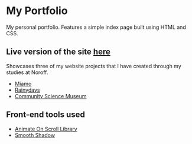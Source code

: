 # My Portfolio

My personal portfolio. Features a simple index page built using HTML and CSS. 

## Live version of the site [here](#)

Showcases three of my website projects that I have created through my studies at Noroff.

- [Miamo](https://visionary-wisp-bbd995.netlify.app/)
- [Rainydays](https://stupefied-kilby-2a4dff.netlify.app/)
- [Community Science Museum](https://ingrid-skeide.github.io/museum-website/)

## Front-end tools used

- [Animate On Scroll Library](http://michalsnik.github.io/aos/)
- [Smooth Shadow](https://shadows.brumm.af/)

